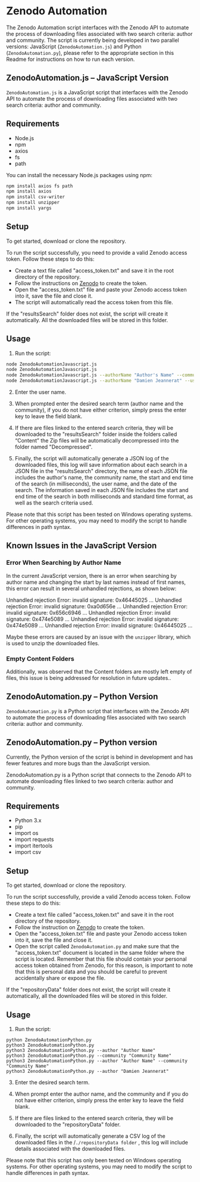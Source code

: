 # Zenodo Automation

The Zenodo Automation script interfaces with the Zenodo API to automate the process of downloading files associated with two search criteria: author and community. The script is currently being developed in two parallel versions: JavaScript (`ZenodoAutomation.js`) and Python (`ZenodoAutomation.py`), please refer to the appropriate section in this Readme for instructions on how to run each version.

## ZenodoAutomation.js – JavaScript Version

 `ZenodoAutomation.js` is a JavaScript script that interfaces with the Zenodo API to automate the process of downloading files associated with two search criteria: author and community.

## Requirements

- Node.js
- npm
- axios
- fs
- path

You can install the necessary Node.js packages using npm:

```bash
npm install axios fs path
npm install axios
npm install csv-writer
npm install unzipper
npm install yargs
```

## Setup

To get started, download or clone the repository.

To run the script successfully, you need to provide a valid Zenodo access token. Follow these steps to do this:
- Create a text file called "access_token.txt" and save it in the root directory of the repository.
- Follow the instructions on [Zenodo](https://developers.zenodo.org/#quickstart-upload) to create the token.
- Open the "access_token.txt" file and paste your Zenodo access token into it, save the file and close it.
- The script will automatically read the access token from this file.

If the "resultsSearch" folder does not exist, the script will create it automatically. All the downloaded files will be stored in this folder.

## Usage

1. Run the script:

```bash
node ZenodoAutomationJavascript.js
node ZenodoAutomationJavascript.js
node ZenodoAutomationJavascript.js --authorName "Author's Name" --communityName "Community Name" --userName "Your Name"
node ZenodoAutomationJavascript.js --authorName "Damien Jeannerat" --userName "DamienJeanneratAsUserName"
```

2. Enter the user name.

3. When prompted enter the desired search term (author name and the community), if you do not have either criterion, simply press the enter key to leave the field blank.

4. If there are files linked to the entered search criteria, they will be downloaded to the "resultsSearch" folder inside the folders called “Content” the Zip files will be automatically decompressed into the folder named "Decompressed".

5. Finally, the script will automatically generate a JSON log of the downloaded files, this log will save information about each search in a JSON file in the "resultsSearch" directory, the name of each JSON file includes the author's name, the community name, the start and end time of the search (in milliseconds), the user name, and the date of the search. The information saved in each JSON file includes the start and end time of the search in both milliseconds and standard time format, as well as the search criteria used.

Please note that this script has been tested on Windows operating systems. For other operating systems, you may need to modify the script to handle differences in path syntax.

## Known Issues in the JavaScript Version

### Error When Searching by Author Name

In the current JavaScript version, there is an error when searching by author name and changing the start by last names instead of first names, this error can result in several unhandled rejections, as shown below:

Unhandled rejection Error: invalid signature: 0x46445025 ... Unhandled rejection Error: invalid signature: 0xa0d656e ... Unhandled rejection Error: invalid signature: 0x656c6946 ... Unhandled rejection Error: invalid signature: 0x474e5089 ... Unhandled rejection Error: invalid signature: 0x474e5089 ... Unhandled rejection Error: invalid signature: 0x46445025 ...

Maybe these errors are caused by an issue with the `unzipper` library, which is used to unzip the downloaded files.

### Empty Content Folders

Additionally, was observed that the Content folders are mostly left empty of files, this issue is being addressed for resolution in future updates..

## ZenodoAutomation.py – Python Version

 `ZenodoAutomation.py` is a Python script that interfaces with the Zenodo API to automate the process of downloading files associated with two search criteria: author and community.

## ZenodoAutomation.py – Python version
Currently, the Python version of the script is behind in development and has fewer features and more bugs than the JavaScript version.

ZenodoAutomation.py  is a Python script that connects to the Zenodo API to automate downloading files linked to two search criteria: author and community.

## Requirements

- Python 3.x
- pip
- import os
- import requests
- import itertools
- import csv

## Setup

To get started, download or clone the repository.

To run the script successfully, provide a valid Zenodo access token. Follow these steps to do this:
- Create a text file called "access_token.txt" and save it in the root directory of the repository.
- Follow the instruction on [Zenodo](https://developers.zenodo.org/#quickstart-upload) to create the token.
- Open the "access_token.txt" file and paste your Zenodo access token into it, save the file and close it.
- Open the script called `ZenodoAutomation.py` and make sure that the "access_token.txt" document is located in the same folder where the script is located. Remember that this file should contain your personal access token obtained from Zenodo, for this reason, is important to note that this is personal data and you should be careful to prevent accidentally share or expose the file.

If the "repositoryData" folder does not exist, the script will create it automatically, all the downloaded files will be stored in this folder.

## Usage

1. Run the script:
   
```
python ZenodoAutomationPython.py
python3 ZenodoAutomationPython.py
python3 ZenodoAutomationPython.py --author "Author Name" 
python3 ZenodoAutomationPython.py --community "Community Name"
python3 ZenodoAutomationPython.py --author "Author Name" --community "Community Name"
python3 ZenodoAutomationPython.py --author "Damien Jeannerat" 

```

3. Enter the desired search term.

4. When prompt enter the author name, and the community and if you do not have either criterion, simply press the enter key to leave the field blank.

5. If there are files linked to the entered search criteria, they will be downloaded to the "repositoryData" folder.

6. Finally, the script will automatically generate a CSV log of the downloaded files in the /`./repositoryData folder` , this log will include details associated with the downloaded files.

Please note that this script has only been tested on Windows operating systems. For other operating systems, you may need to modify the script to handle differences in path syntax.
